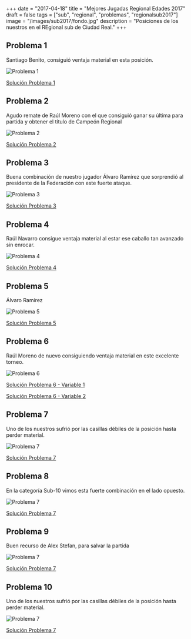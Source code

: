+++
date = "2017-04-18"
title = "Mejores Jugadas Regional Edades 2017"
draft = false
tags = ["sub", "regional", "problemas", "regionalsub2017"]
image = "/images/sub2017/fondo.jpg"
description = "Posiciones de los nuestros en el REgional sub de Ciudad Real."
+++

## Problema 1

Santiago Benito, consiguió ventaja material en esta posición.

![Problema 1](/images/MejoresJugadasProvincialSub2017/Problema1.png)

<a href="/images/MejoresJugadasProvincialSub2017/Problema1.gif" target="_blank">Solución Problema 1</a>

## Problema 2

Agudo remate de Raúl Moreno con el que consiguió ganar su última para partida y obtener el título de Campeón Regional

![Problema 2](/images/MejoresJugadasProvincialSub2017/Problema2.png)

<a href="/images/MejoresJugadasProvincialSub2017/Problema2.gif" target="_blank">Solución Problema 2</a>

## Problema 3

Buena combinación de nuestro jugador Álvaro Ramírez que sorprendió al presidente de la Federación con este fuerte ataque.

![Problema 3](/images/MejoresJugadasProvincialSub2017/Problema3.png)

<a href="/images/MejoresJugadasProvincialSub2017/Problema3.gif" target="_blank">Solución Problema 3</a>

## Problema 4

Raúl Navarro consigue ventaja material al estar ese caballo tan avanzado sin enrocar.

![Problema 4](/images/MejoresJugadasProvincialSub2017/Problema4.png)

<a href="/images/MejoresJugadasProvincialSub2017/Problema4.gif" target="_blank">Solución Problema 4</a>

## Problema 5

Álvaro Ramírez 

![Problema 5](/images/MejoresJugadasRegionalSub2017/Problema5.png)

<a href="/images/MejoresJugadasProvincialSub2017/Problema5.gif" target="_blank">Solución Problema 5</a>

## Problema 6

Raúl Moreno de nuevo consiguiendo ventaja material en este excelente torneo.

![Problema 6](/images/MejoresJugadasProvincialSub2017/Problema6.png)

<a href="/images/MejoresJugadasProvincialSub2017/Problema6_Variable1.gif" target="_blank">Solución Problema 6 - Variable 1</a>

<a href="/images/MejoresJugadasProvincialSub2017/Problema6_Variable2.gif" target="_blank">Solución Problema 6 - Variable 2</a>

## Problema 7

Uno de los nuestros sufrió por las casillas débiles de la posición hasta perder material.

![Problema 7](/images/MejoresJugadasProvincialSub2017/Problema7.png)

<a href="/images/MejoresJugadasProvincialSub2017/Problema7.gif" target="_blank">Solución Problema 7</a>

## Problema 8

En la categoría Sub-10 vimos esta fuerte combinación en el lado opuesto.

![Problema 7](/images/MejoresJugadasProvincialSub2017/Problema7.png)

<a href="/images/MejoresJugadasProvincialSub2017/Problema7.gif" target="_blank">Solución Problema 7</a>

## Problema 9

Buen recurso de Alex Stefan, para salvar la partida

![Problema 7](/images/MejoresJugadasProvincialSub2017/Problema7.png)

<a href="/images/MejoresJugadasProvincialSub2017/Problema7.gif" target="_blank">Solución Problema 7</a>

## Problema 10

Uno de los nuestros sufrió por las casillas débiles de la posición hasta perder material.

![Problema 7](/images/MejoresJugadasProvincialSub2017/Problema7.png)

<a href="/images/MejoresJugadasProvincialSub2017/Problema7.gif" target="_blank">Solución Problema 7</a>


